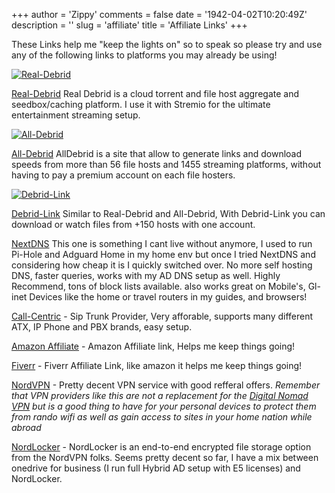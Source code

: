 +++
author = 'Zippy'
comments = false
date = '1942-04-02T10:20:49Z'
description = ''
slug = 'affiliate'
title = 'Affiliate Links'
+++

These Links help me "keep the lights on" so to speak so please try and use any of the following links to platforms you may already be using!

[![Real-Debrid](http://real-debrid.com/static/images/banner/en.png "Real-Debrid - Premium link generator and Seedbox")](http://real-debrid.com/?id=7432212)

[Real-Debrid](http://real-debrid.com/?id=7432212) Real Debrid is a cloud torrent and file host aggregate and seedbox/caching platform. I use it with Stremio for the ultimate entertainment streaming setup.

[![All-Debrid](https://cdn.alldebrid.com/lib/images/features.en.gif "All-Debrid - Premium link generator and Seedbox")](https://alldebrid.com/?uid=3ko7m&lang=en)

[All-Debrid](https://alldebrid.com/?uid=3ko7m&lang=en) AllDebrid is a site that allow to generate links and download speeds from more than 56 file hosts and 1455 streaming platforms, without having to pay a premium account on each file hosters.

[![Debrid-Link](https://debrid-link.com/img/ba-en.png "Debrid-Link - Premium link generator and Seedbox")](https://debrid-link.com/id/rwye6)

[Debrid-Link](https://debrid-link.com/id/rwye6) Similar to Real-Debrid and All-Debrid, With Debrid-Link you can download or watch files from +150 hosts with one account.

[NextDNS](https://nextdns.io/?from=wyfqx2ct) This one is something I cant live without anymore, I used to run Pi-Hole and Adguard Home in my home env but once I tried NextDNS and considering how cheap it is I quickly switched over. No more self hosting DNS, faster queries, works with my AD DNS setup as well. Highly Recommend, tons of block lists available. also works great on Mobile's, Gl-inet Devices like the home or travel routers in my guides, and browsers!

[Call-Centric](https://www.callcentric.com/?aid=1469308) - Sip Trunk Provider, Very afforable, supports many different ATX, IP Phone and PBX brands, easy setup. 

[Amazon Affiliate](https://www.amazon.com/b?_encoding=UTF8&tag=techrelay0b-20&linkCode=ur2&linkId=1062df21f10cf57cb153e27eb1fce307&camp=1789&creative=9325&node=193870011) - Amazon Affiliate link, Helps me keep things going!

[Fiverr](https://go.fiverr.com/visit/?bta=706591&brand=fiverrhybrid) - Fiverr Affiliate Link, like amazon it helps me keep things going!

[NordVPN](https://go.nordvpn.net/aff_c?offer_id=725&aff_id=86359) - Pretty decent VPN service with good refferal offers. *Remember that VPN providers like this are not a replacement for the [Digital Nomad VPN](https://techrelay/post/nomad-vpn) but is a good thing to have for your personal devices to protect them from rando wifi as well as gain access to sites in your home nation while abroad* 

[NordLocker](https://go.nordlocker.net/aff_c?offer_id=760&aff_id=86359) - NordLocker is an end-to-end encrypted file storage option from the NordVPN folks. Seems pretty decent so far, I have a mix between onedrive for business (I run full Hybrid AD setup with E5 licenses) and NordLocker.


